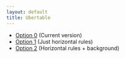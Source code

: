 ```yaml
---
layout: default
title: Ubertable
---
```


* [Option 0](option-0.html) (Current version)
* [Option 1](option-1.html) (Just horizontal rules)
* [Option 2](option-2.html) (Horizontal rules + background)